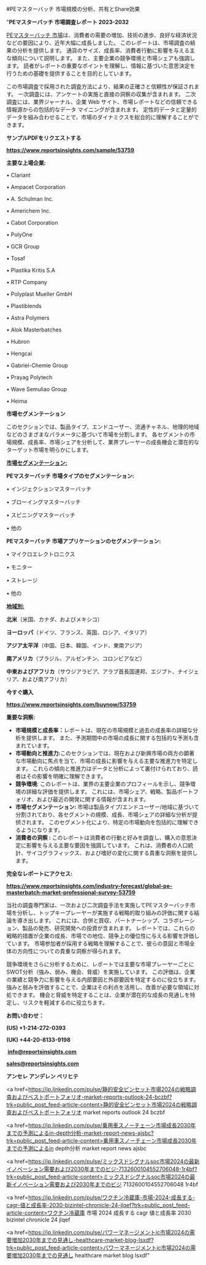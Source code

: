 #PEマスターバッチ 市場規模の分析、共有とShare効果

"<strong>PEマスターバッチ 市場調査レポート 2023-2032</strong>

<a href=https://www.reportsinsights.com/sample/53759>PEマスターバッチ 市場</a>は、消費者の需要の増加、技術の進歩、良好な経済状況などの要因により、近年大幅に成長しました。 このレポートは、市場調査の結果の分析を提供します。 通貨のサイズ、成長率、消費者行動に影響を与える主な傾向について説明します。 また、主要企業の競争環境と市場シェアも強調します。 読者がレポートの重要なポイントを理解し、情報に基づいた意思決定を行うための基礎を提供することを目的としています。

この市場調査で採用された調査方法により、結果の正確さと信頼性が保証されます。 一次調査には、アンケートの実施と直接の洞察の収集が含まれます。 二次調査には、業界ジャーナル、企業 Web サイト、市場レポートなどの信頼できる情報源からの包括的なデータ マイニングが含まれます。 定性的データと定量的データを組み合わせることで、市場のダイナミクスを総合的に理解することができます。

<strong><b>サンプルPDFをリクエストする</b></strong>

<a href=https://www.reportsinsights.com/sample/53759><strong><u>https://www.reportsinsights.com/sample/53759</u></strong></a>

<strong>主要な上場企業:</strong>

• Clariant

• Ampacet Corporation

• A. Schulman  Inc.

• Americhem  Inc.

• Cabot Corporation

• PolyOne

• GCR Group

• Tosaf

• Plastika Kritis S.A

• RTP Company

• Polyplast Mueller GmbH

• Plastiblends

• Astra Polymers

• Alok Masterbatches

• Hubron

• Hengcai

• Gabriel-Chemie Group

• Prayag Polytech

• Wave Semuliao Group

• Heima

<strong>市場セグメンテーション</strong>

このセクションでは、製品タイプ、エンドユーザー、流通チャネル、地理的地域などのさまざまなパラメータに基づいて市場を分割します。 各セグメントの市場規模、成長率、市場シェアを分析して、業界プレーヤーの成長機会と潜在的なターゲット市場を明らかにします。

<strong><u>市場セグメンテーション</u></strong><strong><u>:</u></strong>

<strong>PEマスターバッチ 市場タイプのセグメンテーション:</strong>

• インジェクションマスターバッチ

• ブローイングマスターバッチ

• スピニングマスターバッチ

• 他の

<strong>PEマスターバッチ 市場アプリケーションのセグメンテーション:</strong>

• マイクロエレクトロニクス

• モニター

• ストレージ

• 他の

<strong><u>地域別</u></strong><strong><u>:</u></strong>

<strong>北米</strong>（米国、カナダ、およびメキシコ）

<strong>ヨーロッパ</strong>（ドイツ、フランス、英国、ロシア、イタリア）

<strong>アジア太平洋</strong>（中国、日本、韓国、インド、東南アジア）

<strong>南アメリカ</strong>（ブラジル、アルゼンチン、コロンビアなど）

<strong>中東およびアフリカ</strong>（サウジアラビア、アラブ首長国連邦、エジプト、ナイジェリア、および南アフリカ）

<strong>今すぐ購入</strong>

<a href=https://www.reportsinsights.com/buynow/53759><strong><u>https://www.reportsinsights.com/buynow/53759</u></strong></a>

<strong>重要な洞察:</strong>
<ul>
  <li><strong>市場規模と成長率：</strong>レポートは、現在の市場規模と過去の成長率の詳細な分析を提供します。 また、予測期間中の市場の成長に関する包括的な予測も含まれています。</li>
  <li><strong>市場動向と推進力:</strong>このセクションでは、現在および新興市場の両方の顕著な市場動向に焦点を当て、市場の成長に影響を与える主要な推進力を特定します。 これらの傾向と推進力はデータと分析によって裏付けられており、読者はその影響を明確に理解できます。</li>
  <li><strong>競争環境</strong>: このレポートは、業界の主要企業のプロフィールを示し、競争環境の詳細な評価を提供します。 これには、市場シェア、戦略、製品ポートフォリオ、および最近の開発に関する情報が含まれます。</li>
  <li><strong>市場セグメンテーション: </strong>市場は製品タイプ/エンドユーザー/地域に基づいて分割されており、各セグメントの規模、成長、市場シェアの詳細な分析が提供されます。 このセグメント化により、特定の市場動向を包括的に理解できるようになります。</li>
  <li><strong>消費者の洞察 : </strong>このレポートは消費者の行動と好みを調査し、購入の意思決定に影響を与える主要な要因を強調しています。 これは、消費者の人口統計、サイコグラフィックス、および嗜好の変化に関する貴重な洞察を提供します。</li>
</ul>
<strong>完全なレポートにアクセス:</strong>

<a href=https://www.reportsinsights.com/industry-forecast/global-pe-masterbatch-market-professional-survey-53759><strong><u><b>https://www.reportsinsights.com/industry-forecast/global-pe-masterbatch-market-professional-survey-53759</b></u></strong></a>

当社の調査専門家は、一次および二次調査手法を実施してPEマスターバッチ市場を分析し、トップキープレーヤーが実施する戦略的取り組みの評価に関する結論を導き出します。 これには、合併と買収、パートナーシップ、コラボレーション、製品の発売、研究開発への投資が含まれます。 レポートでは、これらの戦略的措置が企業の成長、市場での地位、競争上の優位性に与える影響を評価しています。 市場参加者が採用する戦略を理解することで、彼らの意図と市場全体の方向性についての貴重な洞察が得られます。

競争環境をさらに分析するために、レポートでは主要な市場プレーヤーごとにSWOT分析（強み、弱み、機会、脅威）を実施しています。 この評価は、企業の業績と競争力に影響を与える内部要因と外部要因を特定するのに役立ちます。 強みと弱みを評価することで、企業はその利点を活用し、改善が必要な領域に対処できます。 機会と脅威を特定することは、企業が潜在的な成長の見通しを特定し、リスクを軽減するのに役立ちます。

<strong>お問い合わせ：</strong>

<strong>(US) +1-214-272-0393</strong>

<strong>(UK) +44-20-8133-9198</strong>

<strong> </strong><a href=info@reportsinsights.com><strong><u>info@reportsinsights.com</u></strong></a>

<a href=sales@reportsinsights.com><strong><u>sales@reportsinsights.com</u></strong></a>

<strong>アンセレ アンデレン ベリヒテ</strong>

<a href=https://jp.linkedin.com/pulse/静的安全ピンセット市場2024の戦略調査およびベストポートフォリオ-market-reports-outlook-24-bczbf?trk=public_post_feed-article-content>静的安全ピンセット市場2024の戦略調査およびベストポートフォリオ market reports outlook 24 bczbf</a>

<a href=https://jp.linkedin.com/pulse/乗用車スノーチェーン市場成長2030年までの予測によるin-depth分析-market-report-news-ajsbc?trk=public_post_feed-article-content>乗用車スノーチェーン市場成長2030年までの予測によるin depth分析 market report news ajsbc</a>

<a href=https://jp.linkedin.com/pulse/ミックスドシグナルsoc市場2024の最新イノベーション需要および2030年までのビジ-7132600104552706048-1r4bf?trk=public_post_feed-article-content>ミックスドシグナルsoc市場2024の最新イノベーション需要および2030年までのビジ 7132600104552706048 1r4bf</a>

<a href=https://jp.linkedin.com/pulse/ワクチン冷蔵庫-市場-2024-成長する-cagr-値と成長率-2030-bizintel-chronicle-24-jlqef?trk=public_post_feed-article-content>ワクチン冷蔵庫 市場 2024 成長する cagr 値と成長率 2030 bizintel chronicle 24 jlqef</a>

<a href=https://jp.linkedin.com/pulse/パワーマネージメントic市場2024の需要増加2030年までの見通し-healthcare-market-blog-lsxdf?trk=public_post_feed-article-content>パワーマネージメントic市場2024の需要増加2030年までの見通し healthcare market blog lsxdf</a>"
